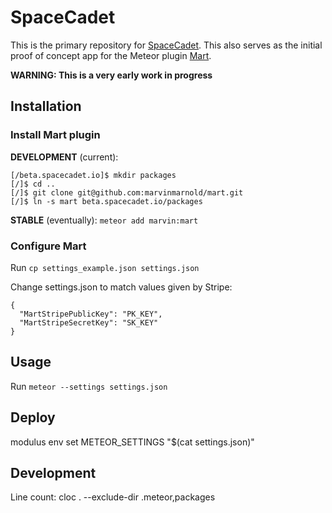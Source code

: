 SpaceCadet
==========

This is the primary repository for [SpaceCadet](https://spacecadet.io). This also serves as the initial proof of concept app for the Meteor plugin [Mart](https://github.com/marvinmarnold/mart).

**WARNING: This is a very early work in progress**

Installation
------------

### Install Mart plugin

**DEVELOPMENT** (current):

```
[/beta.spacecadet.io]$ mkdir packages
[/]$ cd ..
[/]$ git clone git@github.com:marvinmarnold/mart.git
[/]$ ln -s mart beta.spacecadet.io/packages
```

**STABLE** (eventually): `meteor add marvin:mart`

### Configure Mart

Run `cp settings_example.json settings.json`

Change settings.json to match values given by Stripe:

```
{
  "MartStripePublicKey": "PK_KEY",
  "MartStripeSecretKey": "SK_KEY"
}
```

Usage
-----

Run `meteor --settings settings.json`

Deploy
------

modulus env set METEOR_SETTINGS "$(cat settings.json)"

Development
-----------

Line count: cloc . --exclude-dir .meteor,packages
